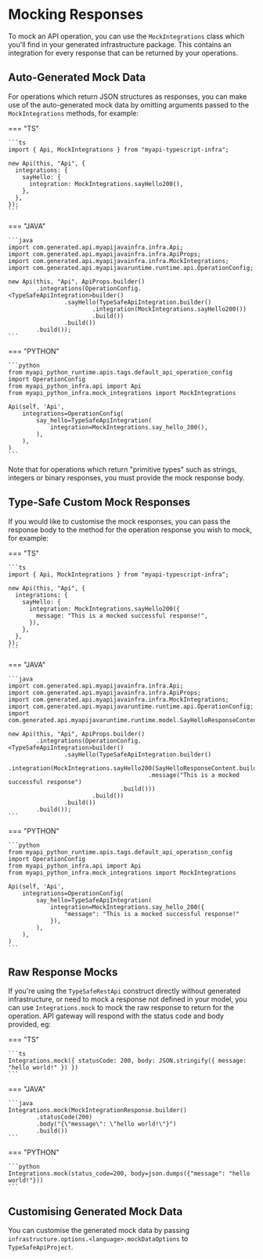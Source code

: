 # Mocking Responses

To mock an API operation, you can use the `MockIntegrations` class which you'll find in your generated infrastructure package. This contains an integration for every response that can be returned by your operations.

## Auto-Generated Mock Data

For operations which return JSON structures as responses, you can make use of the auto-generated mock data by omitting arguments passed to the `MockIntegrations` methods, for example:

=== "TS"

    ```ts
    import { Api, MockIntegrations } from "myapi-typescript-infra";

    new Api(this, "Api", {
      integrations: {
        sayHello: {
          integration: MockIntegrations.sayHello200(),
        },
      },
    });
    ```

=== "JAVA"

    ```java
    import com.generated.api.myapijavainfra.infra.Api;
    import com.generated.api.myapijavainfra.infra.ApiProps;
    import com.generated.api.myapijavainfra.infra.MockIntegrations;
    import com.generated.api.myapijavaruntime.runtime.api.OperationConfig;

    new Api(this, "Api", ApiProps.builder()
            .integrations(OperationConfig.<TypeSafeApiIntegration>builder()
                    .sayHello(TypeSafeApiIntegration.builder()
                            .integration(MockIntegrations.sayHello200())
                            .build())
                    .build())
            .build());
    ```

=== "PYTHON"

    ```python
    from myapi_python_runtime.apis.tags.default_api_operation_config import OperationConfig
    from myapi_python_infra.api import Api
    from myapi_python_infra.mock_integrations import MockIntegrations

    Api(self, 'Api',
        integrations=OperationConfig(
            say_hello=TypeSafeApiIntegration(
                integration=MockIntegrations.say_hello_200(),
            ),
        ),
    )
    ```

Note that for operations which return "primitive types" such as strings, integers or binary responses, you must provide the mock response body.

## Type-Safe Custom Mock Responses

If you would like to customise the mock responses, you can pass the response body to the method for the operation response you wish to mock, for example:

=== "TS"

    ```ts
    import { Api, MockIntegrations } from "myapi-typescript-infra";

    new Api(this, "Api", {
      integrations: {
        sayHello: {
          integration: MockIntegrations.sayHello200({
            message: "This is a mocked successful response!",
          }),
        },
      },
    });
    ```

=== "JAVA"

    ```java
    import com.generated.api.myapijavainfra.infra.Api;
    import com.generated.api.myapijavainfra.infra.ApiProps;
    import com.generated.api.myapijavainfra.infra.MockIntegrations;
    import com.generated.api.myapijavaruntime.runtime.api.OperationConfig;
    import com.generated.api.myapijavaruntime.runtime.model.SayHelloResponseContent;

    new Api(this, "Api", ApiProps.builder()
            .integrations(OperationConfig.<TypeSafeApiIntegration>builder()
                    .sayHello(TypeSafeApiIntegration.builder()
                            .integration(MockIntegrations.sayHello200(SayHelloResponseContent.builder()
                                            .message("This is a mocked successful response")
                                    .build()))
                            .build())
                    .build())
            .build());
    ```

=== "PYTHON"

    ```python
    from myapi_python_runtime.apis.tags.default_api_operation_config import OperationConfig
    from myapi_python_infra.api import Api
    from myapi_python_infra.mock_integrations import MockIntegrations

    Api(self, 'Api',
        integrations=OperationConfig(
            say_hello=TypeSafeApiIntegration(
                integration=MockIntegrations.say_hello_200({
                    "message": "This is a mocked successful response!"
                }),
            ),
        ),
    )
    ```

## Raw Response Mocks

If you're using the `TypeSafeRestApi` construct directly without generated infrastructure, or need to mock a response not defined in your model, you can use `Integrations.mock` to mock the raw response to return for the operation. API gateway will respond with the status code and body provided, eg:

=== "TS"

    ```ts
    Integrations.mock({ statusCode: 200, body: JSON.stringify({ message: "hello world!" }) })
    ```

=== "JAVA"

    ```java
    Integrations.mock(MockIntegrationResponse.builder()
            .statusCode(200)
            .body("{\"message\": \"hello world!\"}")
            .build())
    ```

=== "PYTHON"

    ```python
    Integrations.mock(status_code=200, body=json.dumps({"message": "hello world!"}))
    ```

## Customising Generated Mock Data

You can customise the generated mock data by passing `infrastructure.options.<language>.mockDataOptions` to `TypeSafeApiProject`.
